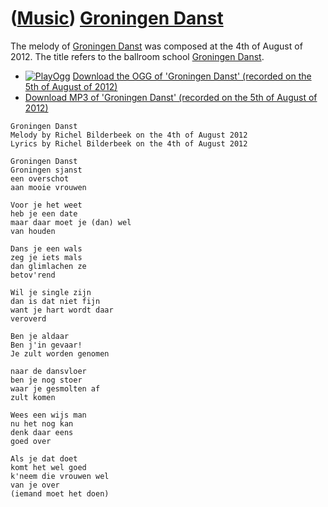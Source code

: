 # ([Music](Music.htm)) [Groningen Danst](SongGroningenDanst.htm)

The melody of [Groningen Danst](SongGroningenDanst.htm) was composed at
the 4th of August of 2012. The title refers to the ballroom school
[Groningen Danst](http://www.groningendanst.nl).

-   [![PlayOgg](http://static.fsf.org/playogg/Play_ogg_80x15.png "I support PlayOgg!")](http://playogg.org)
    [Download the OGG of 'Groningen Danst' (recorded on the 5th of
    August of 2012)](CD07_GroningenDanst20120805.ogg)
-   [Download MP3 of 'Groningen Danst' (recorded on the 5th of August
    of 2012)](CD07_GroningenDanst20120805.mp3)

```
Groningen Danst
Melody by Richel Bilderbeek on the 4th of August 2012
Lyrics by Richel Bilderbeek on the 4th of August 2012

Groningen Danst
Groningen sjanst
een overschot 
aan mooie vrouwen

Voor je het weet
heb je een date
maar daar moet je (dan) wel
van houden

Dans je een wals
zeg je iets mals
dan glimlachen ze
betov'rend

Wil je single zijn
dan is dat niet fijn
want je hart wordt daar
veroverd

Ben je aldaar
Ben j'in gevaar!
Je zult worden genomen

naar de dansvloer
ben je nog stoer
waar je gesmolten af
zult komen

Wees een wijs man
nu het nog kan
denk daar eens 
goed over

Als je dat doet
komt het wel goed
k'neem die vrouwen wel
van je over
(iemand moet het doen)
```
